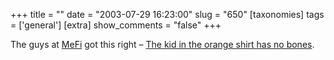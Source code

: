 +++
title = ""
date = "2003-07-29 16:23:00"
slug = "650"
[taxonomies]
tags = ['general']
[extra]
show_comments = "false"
+++

The guys at [MeFi](http://www.metafilter.com/comments.mefi/27305) got this right – [The kid in the orange shirt has no bones](http://www.kollaboration.org/movie/kolla2001.wmv).
